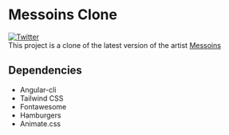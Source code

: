 # Messoins Clone
[![Twitter](https://img.shields.io/twitter/follow/baptisteirag.svg?style=social&label=Follow)](https://twitter.com/baptisteirag)<br />
This project is a clone of the latest version of the artist <a target="_blank" href="https://messoins.com/">Messoins</a>

## Dependencies
- Angular-cli
- Tailwind CSS
- Fontawesome
- Hamburgers
- Animate.css
